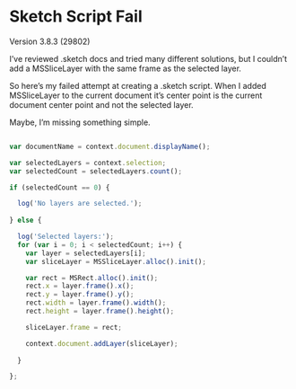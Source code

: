 # Sketch Script Fail

Version 3.8.3 (29802)

I’ve reviewed .sketch docs and tried many different solutions, but I couldn’t add a MSSliceLayer with the same frame as the selected layer. 

So here’s my failed attempt at creating a .sketch script. When I added MSSliceLayer to the current document it’s center point is the current document center point and not the selected layer.

Maybe, I’m missing something simple.

```javascript

var documentName = context.document.displayName();

var selectedLayers = context.selection;
var selectedCount = selectedLayers.count();

if (selectedCount == 0) {

  log('No layers are selected.');
  
} else {

  log('Selected layers:');
  for (var i = 0; i < selectedCount; i++) {
    var layer = selectedLayers[i];
    var sliceLayer = MSSliceLayer.alloc().init();

    var rect = MSRect.alloc().init();
    rect.x = layer.frame().x();
    rect.y = layer.frame().y();
    rect.width = layer.frame().width();
    rect.height = layer.frame().height();

    sliceLayer.frame = rect;

    context.document.addLayer(sliceLayer);
    
  }

};

```
